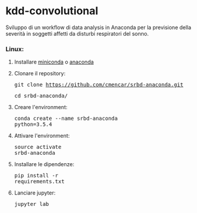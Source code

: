 ﻿# kdd-convolutional
Sviluppo di un workflow di data analysis in Anaconda per la previsione della severità in soggetti affetti da disturbi respiratori del sonno.

### Linux:
1. Installare [miniconda](https://conda.io/miniconda.html) o [anaconda](https://www.anaconda.com/download/)

2. Clonare il repository:<pre>git clone https://github.com/cmencar/srbd-anaconda.git </pre> <pre>cd srbd-anaconda/</pre>

3. Creare l'environment:<pre>conda create --name srbd-anaconda python=3.5.4</pre>

4. Attivare l'environment:<pre>source activate srbd-anaconda</pre>

5. Installare le dipendenze:<pre>pip install -r requirements.txt</pre>

6. Lanciare jupyter:<pre>jupyter lab</pre>
